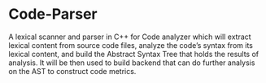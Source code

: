 # Code-Parser
A lexical scanner and parser in C++ for Code analyzer which will extract lexical content from source code files, analyze the code’s syntax from its lexical content, and build the Abstract Syntax Tree that holds the results of analysis. It will be then used to build backend that can do further analysis on the AST to construct code metrics.
